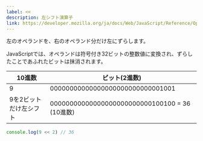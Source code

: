 ```yaml
---
label: <<
description: 左シフト演算子
link: https://developer.mozilla.org/ja/docs/Web/JavaScript/Reference/Operators/Left_shift
---
```


左のオペランドを、右のオペランド分だけ左にずらします。

JavaScriptでは、オペランドは符号付き32ビットの整数値に変換され、ずらしたことであふれたビットは抹消されます。

| 10進数               | ビット(2進数)                                  |
|---------------------|-----------------------------------------------|
| 9                   | 00000000000000000000000000001001              |
| 9を2ビットだけ左シフト | 00000000000000000000000000100100 = 36 (10進数) |

```typescript
console.log(9 << 2) // 36
```
